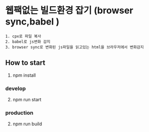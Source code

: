 # 웹팩없는 빌드환경 잡기 (browser sync,babel )

```
1. cpx로 파일 복사
2. babel로 js변화 감지
3. browser sync로 변화된 js파일을 읽고있는 html을 브라우저에서 변화감지
```

## How to start

1.  npm install

### develop

2.  npm run start

### production

2.  npm run build
